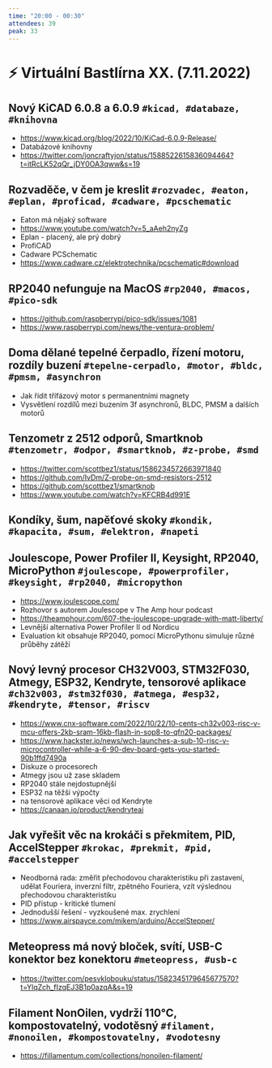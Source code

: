 ```yaml
---
time: "20:00 - 00:30"
attendees: 39
peak: 33
---
```

# ⚡ Virtuální Bastlírna XX. (7.11.2022)

## Nový KiCAD 6.0.8 a 6.0.9 `#kicad, #databaze, #knihovna`
- https://www.kicad.org/blog/2022/10/KiCad-6.0.9-Release/
- Databázové knihovny
- https://twitter.com/joncraftyjon/status/1588522615836094464?t=itRcLK52qQr_jDY0OA3qww&s=19

## Rozvaděče, v čem je kreslit `#rozvadec, #eaton, #eplan, #proficad, #cadware, #pcschematic`
- Eaton má nějaký software
- https://www.youtube.com/watch?v=5_aAeh2nyZg
- Eplan - placený, ale prý dobrý
- ProfiCAD
- Cadware PCSchematic
- https://www.cadware.cz/elektrotechnika/pcschematic#download

## RP2040 nefunguje na MacOS `#rp2040, #macos, #pico-sdk`
- https://github.com/raspberrypi/pico-sdk/issues/1081
- https://www.raspberrypi.com/news/the-ventura-problem/

## Doma dělané tepelné čerpadlo, řízení motoru, rozdíly buzení `#tepelne-cerpadlo, #motor, #bldc, #pmsm, #asynchron`
- Jak řídit třífázový motor s permanentními magnety
- Vysvětlení rozdílů mezi buzením 3f asynchronů, BLDC, PMSM a dalších motorů

## Tenzometr z 2512 odporů, Smartknob `#tenzometr, #odpor, #smartknob, #z-probe, #smd`
- https://twitter.com/scottbez1/status/1586234572663971840
- https://github.com/IvDm/Z-probe-on-smd-resistors-2512
- https://github.com/scottbez1/smartknob
- https://www.youtube.com/watch?v=KFCRB4d991E

## Kondíky, šum, napěťové skoky `#kondik, #kapacita, #sum, #elektron, #napeti`

## Joulescope, Power Profiler II, Keysight, RP2040, MicroPython `#joulescope, #powerprofiler, #keysight, #rp2040, #micropython`
- https://www.joulescope.com/
- Rozhovor s autorem Joulescope v The Amp hour podcast
- https://theamphour.com/607-the-joulescope-upgrade-with-matt-liberty/
- Levnější alternativa Power Profiler II od Nordicu
- Evaluation kit obsahuje RP2040, pomocí MicroPythonu simuluje různé průběhy zátěží

## Nový levný procesor CH32V003, STM32F030, Atmegy, ESP32, Kendryte, tensorové aplikace `#ch32v003, #stm32f030, #atmega, #esp32, #kendryte, #tensor, #riscv`
- https://www.cnx-software.com/2022/10/22/10-cents-ch32v003-risc-v-mcu-offers-2kb-sram-16kb-flash-in-sop8-to-qfn20-packages/
- https://www.hackster.io/news/wch-launches-a-sub-10-risc-v-microcontroller-while-a-6-90-dev-board-gets-you-started-90b1ffd7490a
- Diskuze o procesorech
- Atmegy jsou už zase skladem
- RP2040 stále nejdostupnější
- ESP32 na těžší výpočty
- na tensorové aplikace věci od Kendryte
- https://canaan.io/product/kendryteai

## Jak vyřešit věc na krokáči s překmitem, PID, AccelStepper `#krokac, #prekmit, #pid, #accelstepper`
- Neodborná rada: změřit přechodovou charakteristiku při zastavení, udělat Fouriera, inverzní filtr, zpětného Fouriera, vzít výslednou přechodovou charakteristiku
- PID přístup - kritické tlumení
- Jednodušší řešení - vyzkoušené max. zrychlení
- https://www.airspayce.com/mikem/arduino/AccelStepper/

## Meteopress má nový bloček, svítí, USB-C konektor bez konektoru `#meteopress, #usb-c`
- https://twitter.com/pesvklobouku/status/1582345179645677570?t=YlqZch_fIzqEJ3B1p0azqA&s=19

## Filament NonOilen, vydrží 110°C, kompostovatelný, vodotěsný `#filament, #nonoilen, #kompostovatelny, #vodotesny`
- https://fillamentum.com/collections/nonoilen-filament/
